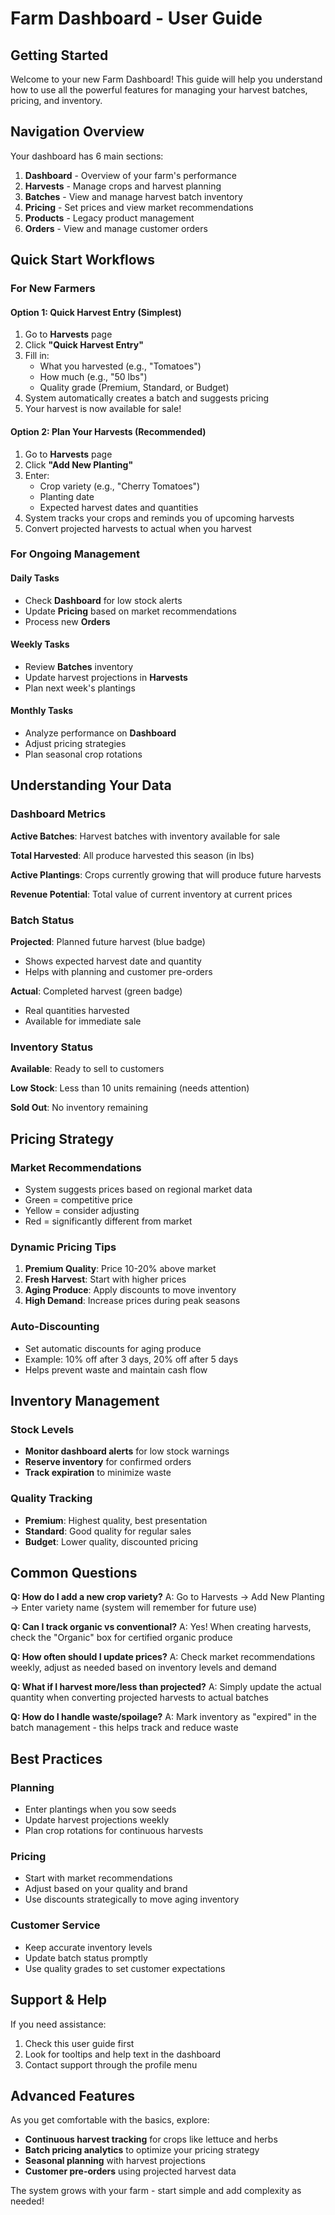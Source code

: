 # Farm Dashboard - User Guide

## Getting Started

Welcome to your new Farm Dashboard! This guide will help you understand how to use all the powerful features for managing your harvest batches, pricing, and inventory.

## Navigation Overview

Your dashboard has 6 main sections:

1. **Dashboard** - Overview of your farm's performance
2. **Harvests** - Manage crops and harvest planning
3. **Batches** - View and manage harvest batch inventory
4. **Pricing** - Set prices and view market recommendations
5. **Products** - Legacy product management
6. **Orders** - View and manage customer orders

## Quick Start Workflows

### For New Farmers

#### Option 1: Quick Harvest Entry (Simplest)

1. Go to **Harvests** page
2. Click **"Quick Harvest Entry"**
3. Fill in:
   - What you harvested (e.g., "Tomatoes")
   - How much (e.g., "50 lbs")
   - Quality grade (Premium, Standard, or Budget)
4. System automatically creates a batch and suggests pricing
5. Your harvest is now available for sale!

#### Option 2: Plan Your Harvests (Recommended)

1. Go to **Harvests** page
2. Click **"Add New Planting"**
3. Enter:
   - Crop variety (e.g., "Cherry Tomatoes")
   - Planting date
   - Expected harvest dates and quantities
4. System tracks your crops and reminds you of upcoming harvests
5. Convert projected harvests to actual when you harvest

### For Ongoing Management

#### Daily Tasks

- Check **Dashboard** for low stock alerts
- Update **Pricing** based on market recommendations
- Process new **Orders**

#### Weekly Tasks

- Review **Batches** inventory
- Update harvest projections in **Harvests**
- Plan next week's plantings

#### Monthly Tasks

- Analyze performance on **Dashboard**
- Adjust pricing strategies
- Plan seasonal crop rotations

## Understanding Your Data

### Dashboard Metrics

**Active Batches**: Harvest batches with inventory available for sale

**Total Harvested**: All produce harvested this season (in lbs)

**Active Plantings**: Crops currently growing that will produce future harvests

**Revenue Potential**: Total value of current inventory at current prices

### Batch Status

**Projected**: Planned future harvest (blue badge)

- Shows expected harvest date and quantity
- Helps with planning and customer pre-orders

**Actual**: Completed harvest (green badge)

- Real quantities harvested
- Available for immediate sale

### Inventory Status

**Available**: Ready to sell to customers

**Low Stock**: Less than 10 units remaining (needs attention)

**Sold Out**: No inventory remaining

## Pricing Strategy

### Market Recommendations

- System suggests prices based on regional market data
- Green = competitive price
- Yellow = consider adjusting
- Red = significantly different from market

### Dynamic Pricing Tips

1. **Premium Quality**: Price 10-20% above market
2. **Fresh Harvest**: Start with higher prices
3. **Aging Produce**: Apply discounts to move inventory
4. **High Demand**: Increase prices during peak seasons

### Auto-Discounting

- Set automatic discounts for aging produce
- Example: 10% off after 3 days, 20% off after 5 days
- Helps prevent waste and maintain cash flow

## Inventory Management

### Stock Levels

- **Monitor dashboard alerts** for low stock warnings
- **Reserve inventory** for confirmed orders
- **Track expiration** to minimize waste

### Quality Tracking

- **Premium**: Highest quality, best presentation
- **Standard**: Good quality for regular sales
- **Budget**: Lower quality, discounted pricing

## Common Questions

**Q: How do I add a new crop variety?**
A: Go to Harvests → Add New Planting → Enter variety name (system will remember for future use)

**Q: Can I track organic vs conventional?**
A: Yes! When creating harvests, check the "Organic" box for certified organic produce

**Q: How often should I update prices?**
A: Check market recommendations weekly, adjust as needed based on inventory levels and demand

**Q: What if I harvest more/less than projected?**
A: Simply update the actual quantity when converting projected harvests to actual batches

**Q: How do I handle waste/spoilage?**
A: Mark inventory as "expired" in the batch management - this helps track and reduce waste

## Best Practices

### Planning

- Enter plantings when you sow seeds
- Update harvest projections weekly
- Plan crop rotations for continuous harvests

### Pricing

- Start with market recommendations
- Adjust based on your quality and brand
- Use discounts strategically to move aging inventory

### Customer Service

- Keep accurate inventory levels
- Update batch status promptly
- Use quality grades to set customer expectations

## Support & Help

If you need assistance:

1. Check this user guide first
2. Look for tooltips and help text in the dashboard
3. Contact support through the profile menu

## Advanced Features

As you get comfortable with the basics, explore:

- **Continuous harvest tracking** for crops like lettuce and herbs
- **Batch pricing analytics** to optimize your pricing strategy
- **Seasonal planning** with harvest projections
- **Customer pre-orders** using projected harvest data

The system grows with your farm - start simple and add complexity as needed!
